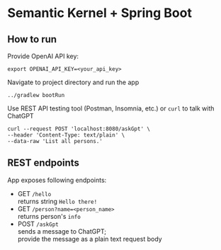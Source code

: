 # Semantic Kernel + Spring Boot
## How to run
Provide OpenAI API key:
```shell
export OPENAI_API_KEY=<your_api_key>
```
Navigate to project directory and run the app
```shell
../gradlew bootRun
```
Use REST API testing tool (Postman, Insomnia, etc.) or `curl` to talk with ChatGPT
```shell
curl --request POST 'localhost:8080/askGpt' \
--header 'Content-Type: text/plain' \
--data-raw 'List all persons.'
```
## REST endpoints
App exposes following endpoints:  

- GET `/hello`   
  returns string `Hello there!`
- GET `/person?name=<person_name>`  
  returns person's `info`
- POST `/askGpt`  
  sends a message to ChatGPT;  
  provide the message as a plain text request body